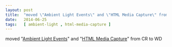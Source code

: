 ```yaml
---
layout: post
title:  "moved \"Ambient Light Events\" and \"HTML Media Capture\" from CR to WD"
date:   2014-06-25
tags:   [ ambient-light , html-media-capture ]
---
```


moved "[Ambient Light Events](/spec/ambient-light)" and "[HTML Media Capture](/spec/html-media-capture)" from CR to WD


